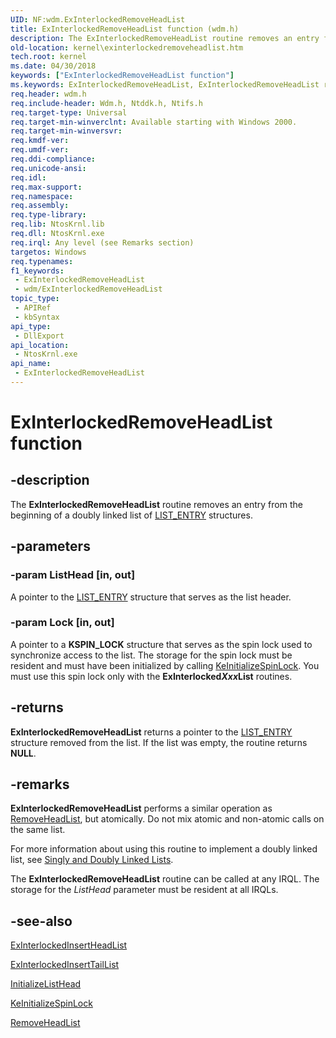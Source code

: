 ```yaml
---
UID: NF:wdm.ExInterlockedRemoveHeadList
title: ExInterlockedRemoveHeadList function (wdm.h)
description: The ExInterlockedRemoveHeadList routine removes an entry from the beginning of a doubly linked list of LIST_ENTRY structures.
old-location: kernel\exinterlockedremoveheadlist.htm
tech.root: kernel
ms.date: 04/30/2018
keywords: ["ExInterlockedRemoveHeadList function"]
ms.keywords: ExInterlockedRemoveHeadList, ExInterlockedRemoveHeadList routine [Kernel-Mode Driver Architecture], k102_6ab2420a-7522-4445-9a6e-c8a603f5cff8.xml, kernel.exinterlockedremoveheadlist, wdm/ExInterlockedRemoveHeadList
req.header: wdm.h
req.include-header: Wdm.h, Ntddk.h, Ntifs.h
req.target-type: Universal
req.target-min-winverclnt: Available starting with Windows 2000.
req.target-min-winversvr: 
req.kmdf-ver: 
req.umdf-ver: 
req.ddi-compliance: 
req.unicode-ansi: 
req.idl: 
req.max-support: 
req.namespace: 
req.assembly: 
req.type-library: 
req.lib: NtosKrnl.lib
req.dll: NtosKrnl.exe
req.irql: Any level (see Remarks section)
targetos: Windows
req.typenames: 
f1_keywords:
 - ExInterlockedRemoveHeadList
 - wdm/ExInterlockedRemoveHeadList
topic_type:
 - APIRef
 - kbSyntax
api_type:
 - DllExport
api_location:
 - NtosKrnl.exe
api_name:
 - ExInterlockedRemoveHeadList
---
```


# ExInterlockedRemoveHeadList function


## -description

The <b>ExInterlockedRemoveHeadList</b> routine removes an entry from the beginning of a doubly linked list of <a href="/windows/win32/api/ntdef/ns-ntdef-list_entry">LIST_ENTRY</a> structures.

## -parameters

### -param ListHead [in, out]


A pointer to the <a href="/windows/win32/api/ntdef/ns-ntdef-list_entry">LIST_ENTRY</a> structure that serves as the list header.

### -param Lock [in, out]


A pointer to a <b>KSPIN_LOCK</b> structure that serves as the spin lock used to synchronize access to the list. The storage for the spin lock must be resident and must have been initialized by calling <a href="/windows-hardware/drivers/ddi/wdm/nf-wdm-keinitializespinlock">KeInitializeSpinLock</a>. You must use this spin lock only with the <b>ExInterlocked<i>Xxx</i>List</b> routines.

## -returns

<b>ExInterlockedRemoveHeadList</b> returns a pointer to the <a href="/windows/win32/api/ntdef/ns-ntdef-list_entry">LIST_ENTRY</a> structure removed from the list. If the list was empty, the routine returns <b>NULL</b>.

## -remarks

<b>ExInterlockedRemoveHeadList</b> performs a similar operation as <a href="/windows-hardware/drivers/ddi/wdm/nf-wdm-removeheadlist">RemoveHeadList</a>, but atomically. Do not mix atomic and non-atomic calls on the same list.

For more information about using this routine to implement a doubly linked list, see <a href="/windows-hardware/drivers/kernel/singly-and-doubly-linked-lists">Singly and Doubly Linked Lists</a>.

The <b>ExInterlockedRemoveHeadList</b> routine can be called at any IRQL. The storage for the <i>ListHead</i> parameter must be resident at all IRQLs.

## -see-also

<a href="/previous-versions/ff545397(v=vs.85)">ExInterlockedInsertHeadList</a>



<a href="/previous-versions/ff545402(v=vs.85)">ExInterlockedInsertTailList</a>



<a href="/windows-hardware/drivers/ddi/wdm/nf-wdm-initializelisthead">InitializeListHead</a>



<a href="/windows-hardware/drivers/ddi/wdm/nf-wdm-keinitializespinlock">KeInitializeSpinLock</a>



<a href="/windows-hardware/drivers/ddi/wdm/nf-wdm-removeheadlist">RemoveHeadList</a>
